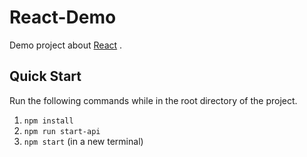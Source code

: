 # React-Demo

Demo project about <a href="https://reactjs.org/">React</a> .


## Quick Start
Run the following commands while in the root directory of the project.

1. `npm install`
2. `npm run start-api`
3. `npm start` (in a new terminal)
